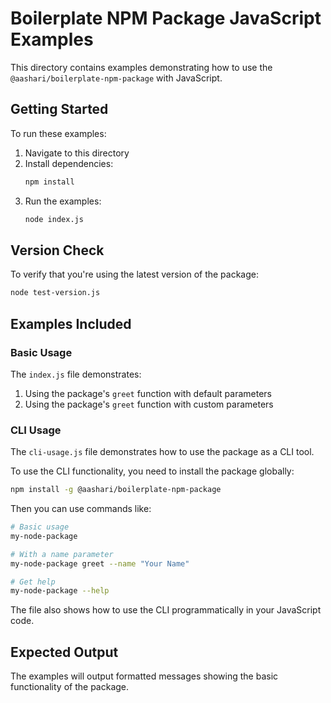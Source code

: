 # Boilerplate NPM Package JavaScript Examples

This directory contains examples demonstrating how to use the `@aashari/boilerplate-npm-package` with JavaScript.

## Getting Started

To run these examples:

1. Navigate to this directory
2. Install dependencies:
    ```bash
    npm install
    ```
3. Run the examples:
    ```bash
    node index.js
    ```

## Version Check

To verify that you're using the latest version of the package:

```bash
node test-version.js
```

## Examples Included

### Basic Usage

The `index.js` file demonstrates:

1. Using the package's `greet` function with default parameters
2. Using the package's `greet` function with custom parameters

### CLI Usage

The `cli-usage.js` file demonstrates how to use the package as a CLI tool.

To use the CLI functionality, you need to install the package globally:

```bash
npm install -g @aashari/boilerplate-npm-package
```

Then you can use commands like:

```bash
# Basic usage
my-node-package

# With a name parameter
my-node-package greet --name "Your Name"

# Get help
my-node-package --help
```

The file also shows how to use the CLI programmatically in your JavaScript code.

## Expected Output

The examples will output formatted messages showing the basic functionality of the package.
